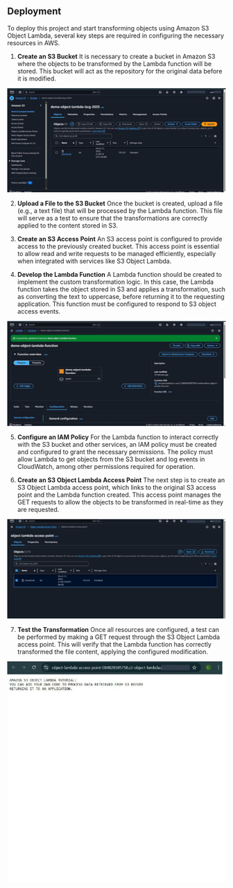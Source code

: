 ## Deployment

To deploy this project and start transforming objects using Amazon S3 Object Lambda, several key steps are required in configuring the necessary resources in AWS.

1. **Create an S3 Bucket**
   It is necessary to create a bucket in Amazon S3 where the objects to be transformed by the Lambda function will be stored. This bucket will act as the repository for the original data before it is modified.

![Bucket](images/bucket.jpg)

2. **Upload a File to the S3 Bucket**
   Once the bucket is created, upload a file (e.g., a text file) that will be processed by the Lambda function. This file will serve as a test to ensure that the transformations are correctly applied to the content stored in S3.

3. **Create an S3 Access Point**
   An S3 access point is configured to provide access to the previously created bucket. This access point is essential to allow read and write requests to be managed efficiently, especially when integrated with services like S3 Object Lambda.

4. **Develop the Lambda Function**
   A Lambda function should be created to implement the custom transformation logic. In this case, the Lambda function takes the object stored in S3 and applies a transformation, such as converting the text to uppercase, before returning it to the requesting application. This function must be configured to respond to S3 object access events.

![Lambda function](images/lambda.jpg)

5. **Configure an IAM Policy**
   For the Lambda function to interact correctly with the S3 bucket and other services, an IAM policy must be created and configured to grant the necessary permissions. The policy must allow Lambda to get objects from the S3 bucket and log events in CloudWatch, among other permissions required for operation.

6. **Create an S3 Object Lambda Access Point**
   The next step is to create an S3 Object Lambda access point, which links to the original S3 access point and the Lambda function created. This access point manages the GET requests to allow the objects to be transformed in real-time as they are requested.

![Access point](images/access_point.jpg)

7. **Test the Transformation**
   Once all resources are configured, a test can be performed by making a GET request through the S3 Object Lambda access point. This will verify that the Lambda function has correctly transformed the file content, applying the configured modification.

![Result of lambda function](images/result.jpg)
